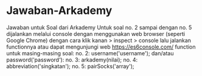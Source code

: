 # Jawaban-Arkademy
Jawaban untuk Soal dari Arkademy
Untuk soal no. 2 sampai dengan no. 5 dijalankan melalui console dengan menggunakan web browser (seperti Google Chrome) dengan cara klik kanan > inspect > console lalu jalankan functionnya atau dapat mengunjungi web https://es6console.com/
function untuk masing-masing soal:
no. 2: username('username'); dan/atau password('password'):
no. 3: arkademy(nilai);
no. 4: abbreviation('singkatan');
no. 5: pairSocks('array');

